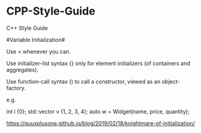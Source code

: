 # CPP-Style-Guide
C++ Style Guide

#Variable Initialization#

Use = whenever you can.

Use initializer-list syntax {} only for element initializers (of containers and aggregates).

Use function-call syntax () to call a constructor, viewed as an object-factory.

e.g.

int i {0};
std::vector<int> v {1, 2, 3, 4};
auto w = Widget(name, price, quantity);

https://quuxplusone.github.io/blog/2019/02/18/knightmare-of-initialization/
